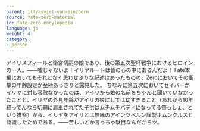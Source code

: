 ```yaml
---
parent: illyasviel-von-einzbern
source: fate-zero-material
id: fate-zero-encylopedia
language: ja
weight: 4
category:
- person
---
```


アイリスフィールと衛宮切嗣の娘であり、後の第五次聖杯戦争におけるヒロインの一人。――嘘じゃないよ！イリヤルートは皆の心の中にあるんだよ！
Fate本編においてもそれとなく思わせぶりな記述はあったものの、Zeroにおいてその衝撃の年齢設定が至極あっさりと露見した。
ちなみに第五次においてセイバーがイリヤに対し容赦なかったのは、アイリから娘の名前をちゃんと聞いていなかったことと、イリヤの外見年齢がアイリの娘にしては幼すぎること（あれから10年経ってんなら切嗣に肩車されてた子供はムチムチバディになってる筈っしょ、という推察）から、イリヤをアイリとは無縁のアインツベルン謹製ホムンクルスと認識したためである。――苦しいとか言っちゃ駄目なんだからツ。
